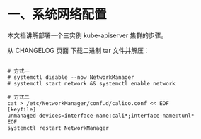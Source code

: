 #  一、系统网络配置
本文档讲解部署一个三实例 kube-apiserver 集群的步骤。

从 CHANGELOG 页面 下载二进制 tar 文件并解压：
```

# 方式一
# systemctl disable --now NetworkManager
# systemctl start network && systemctl enable network

# 方式二
cat > /etc/NetworkManager/conf.d/calico.conf << EOF 
[keyfile]
unmanaged-devices=interface-name:cali*;interface-name:tunl*
EOF
systemctl restart NetworkManager
```
